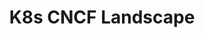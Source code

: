 ---
title: K8s CNCF Landscape
menu:
  sidebar: 
    name: K8s CNCF Landscape
    identifier: k8s-cncf-landscape
    weight: 3
    parent: techndev
---